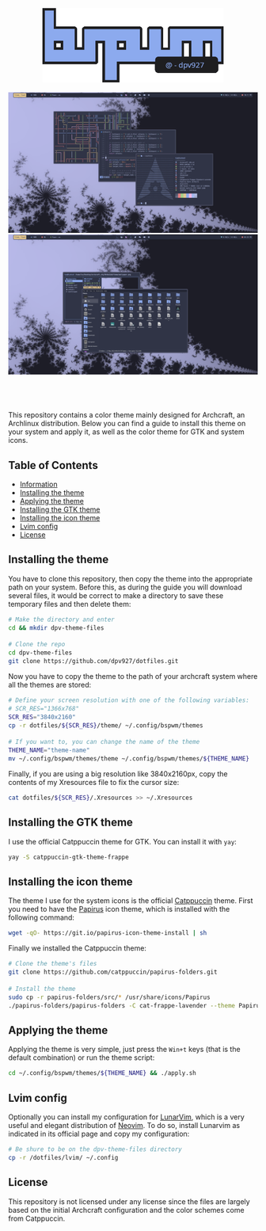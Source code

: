 <div class='logo' align='center'>
    <!-- Repo logo | bspwm @dpv927  -->
    <img src='resources/logo.png' height='150'>
</div>

<div class='preview'>
    <!-- Theme preview- might add thunar, ranger.. -->
    <br><img src='resources/preview.png'>
    <br><img src='resources/gtk.png'>
</div>

<h1>
  <a href="#--------">
    <img alt="" align="right" src="https://img.shields.io/github/stars/dpv927/dotfiles?color=0C0E0F&labelColor=0C0E0F&style=for-the-badge"/>
  </a>
  <a href="#--------">
    <img alt="" align="left" src="https://badges.pufler.dev/visits/dpv927/dotfiles?style=flat-square&label=&color=0C0E0F&logo=github&logoColor=white&labelColor=0C0E0F"/>
  </a>
</h1>
<br>

This repository contains a color theme mainly designed for Archcraft, an Archlinux distribution. 
Below you can find a guide to install this theme on your system and apply it, as well as the color theme for GTK and system icons.

## Table of Contents

- <a href="#information">Information</a>
- <a href="#installing-the-theme">Installing the theme</a>
- <a href="#applying-the-theme">Applying the theme</a>
- <a href="#installing-the-gtk-theme">Installing the GTK theme</a>
- <a href="#installing-the-icon-theme">Installing the icon theme</a>
- <a href="#lvim-config">Lvim config</a>
- <a href="#license">License</a>
  
## Installing the theme

You have to clone this repository, then copy the theme into the appropriate path on your system. Before this, as during the guide you will download several files, it would be correct to make a directory to save these temporary files and then delete them:

```bash
# Make the directory and enter
cd && mkdir dpv-theme-files

# Clone the repo
cd dpv-theme-files
git clone https://github.com/dpv927/dotfiles.git
```

Now you have to copy the theme to the path of your archcraft system where all the themes are stored:

```bash
# Define your screen resolution with one of the following variables: 
# SCR_RES="1366x768"
SCR_RES="3840x2160"
cp -r dotfiles/${SCR_RES}/theme/ ~/.config/bspwm/themes

# If you want to, you can change the name of the theme
THEME_NAME="theme-name"
mv ~/.config/bspwm/themes/theme ~/.config/bspwm/themes/${THEME_NAME}
```

Finally, if you are using a big resolution like 3840x2160px, copy the contents of my Xresources file to fix the cursor size:

```bash
cat dotfiles/${SCR_RES}/.Xresources >> ~/.Xresources
```

## Installing the GTK theme

I use the official Catppuccin theme for GTK. You can install it with ``yay``:

```bash
yay -S catppuccin-gtk-theme-frappe
```

## Installing the icon theme

The theme I use for the system icons is the official <a href="https://github.com/catppuccin/papirus-folders">Catppuccin</a> theme. First you need to have the <a href="https://github.com/PapirusDevelopmentTeam/papirus-icon-theme">Papirus</a> icon theme, which is installed with the following command:

```bash
wget -qO- https://git.io/papirus-icon-theme-install | sh
```

Finally we installed the Catppuccin theme:

```bash
# Clone the theme's files
git clone https://github.com/catppuccin/papirus-folders.git

# Install the theme
sudo cp -r papirus-folders/src/* /usr/share/icons/Papirus
./papirus-folders/papirus-folders -C cat-frappe-lavender --theme Papirus-Dark
```

## Applying the theme

Applying the theme is very simple, just press the ``Win+t`` keys (that is the default combination) or run the theme script:

```bash
cd ~/.config/bspwm/themes/${THEME_NAME} && ./apply.sh
```

## Lvim config
Optionally you can install my configuration for <a href="https://www.lunarvim.org/es/">LunarVim</a>, which is a very useful and elegant distribution of <a href="https://neovim.io/">Neovim</a>. To do so, install Lunarvim as indicated in its official page and copy my configuration:

```bash
# Be shure to be on the dpv-theme-files directory
cp -r /dotfiles/lvim/ ~/.config
```

## License

This repository is not licensed under any license since the files are largely based on the initial Archcraft configuration and the color schemes come from Catppuccin.

